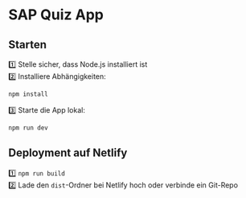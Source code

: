 
# SAP Quiz App

## Starten

1️⃣ Stelle sicher, dass Node.js installiert ist  
2️⃣ Installiere Abhängigkeiten:
```bash
npm install
```

3️⃣ Starte die App lokal:
```bash
npm run dev
```

## Deployment auf Netlify

1️⃣ `npm run build`  
2️⃣ Lade den `dist`-Ordner bei Netlify hoch oder verbinde ein Git-Repo
